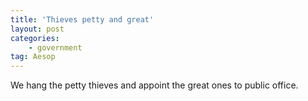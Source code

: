 ```yaml
---
title: 'Thieves petty and great'
layout: post
categories:
    - government
tag: Aesop
---
```


We hang the petty thieves and appoint the great ones to public office.